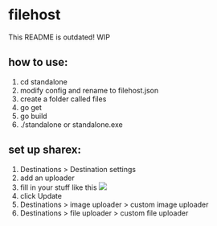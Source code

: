 # filehost

This README is outdated! WIP

## how to use:

1. cd standalone
2. modify config and rename to filehost.json
3. create a folder called files
4. go get
5. go build
6. ./standalone or standalone.exe

## set up sharex:
1. Destinations > Destination settings
2. add an uploader
3. fill in your stuff like this ![](https://i.nuuls.com/KPim.png)
4. click Update
5. Destinations > image uploader > custom image uploader
6. Destinations > file uploader > custom file uploader
